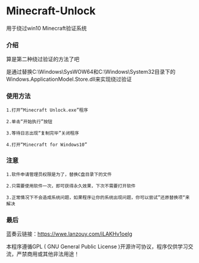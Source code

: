 # Minecraft-Unlock
用于绕过win10 Minecraft验证系统

### 介绍

算是第二种绕过验证的方法了吧

是通过替换C:\Windows\SysWOW64和C:\Windows\System32目录下的Windows.ApplicationModel.Store.dll来实现绕过验证

### 使用方法

	1.打开“Minecraft Unlock.exe”程序

	2.单击“开始执行”按钮

	3.等待日志出现“复制完毕”关闭程序

	4.打开“Minecraft for Windows10”

### 注意

	1.软件申请管理员权限是为了，替换C盘目录下的文件

	2.只需要使用软件一次，即可获得永久效果，下次不需要打开软件

	3.正常情况下不会造成系统问题，如果程序让你的系统出现问题，你可以尝试”还原替换项“来解决
  
  ### 最后
  
  蓝奏云链接：https://wwe.lanzouy.com/iLAKHv1oelg
  
  本程序遵循GPL ( GNU General Public License )开源许可协议，程序仅供学习交流，严禁商用或其他非法用途！
